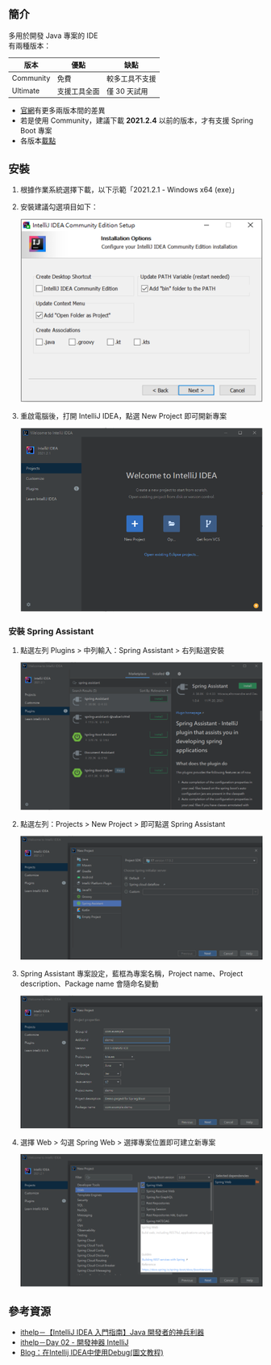 ## 簡介
多用於開發 Java 專案的 IDE  
有兩種版本：  

版本|優點|缺點
----|----|----
Community|免費|較多工具不支援
Ultimate|支援工具全面|僅 30 天試用

* [官網](https://www.jetbrains.com/idea/)有更多兩版本間的差異  
* 若是使用 Community，建議下載 **2021.2.4** 以前的版本，才有支援 Spring Boot 專案
* 各版本[載點](https://www.jetbrains.com/idea/download/other.html)

## 安裝
1. 根據作業系統選擇下載，以下示範「2021.2.1 - Windows x64 (exe)」
2. 安裝建議勾選項目如下：  
   
    ![](https://github.com/yuning-lin/EnvironmentSetup/blob/main/SetUpPic/intellij_installation_options.PNG)
   
3. 重啟電腦後，打開 IntelliJ IDEA，點選 New Project 即可開新專案
   
    ![](https://github.com/yuning-lin/EnvironmentSetup/blob/main/SetUpPic/intellij_welcome_page.PNG)
   
### 安裝 Spring Assistant
1. 點選左列 Plugins > 中列輸入：Spring Assistant > 右列點選安裝
   
    ![](https://github.com/yuning-lin/EnvironmentSetup/blob/main/SetUpPic/intellij_spring_assistant.PNG)
   
2. 點選左列：Projects > New Project > 即可點選 Spring Assistant
   
    ![](https://github.com/yuning-lin/EnvironmentSetup/blob/main/SetUpPic/intellij_new_spring_assistant.PNG)
   
3. Spring Assistant 專案設定，藍框為專案名稱，Project name、Project description、Package name 會隨命名變動
   
    ![](https://github.com/yuning-lin/EnvironmentSetup/blob/main/SetUpPic/intellij_new_spring_assistant_setting.PNG)
   
4. 選擇 Web > 勾選 Spring Web > 選擇專案位置即可建立新專案
   
    ![](https://github.com/yuning-lin/EnvironmentSetup/blob/main/SetUpPic/intellij_new_spring_assistant_web.PNG)

## 參考資源
* [ithelp－【IntelliJ IDEA 入門指南】Java 開發者的神兵利器](https://ithelp.ithome.com.tw/articles/10255147)
* [ithelp－Day 02 - 開發神器 IntelliJ](https://ithelp.ithome.com.tw/articles/10293142)
* [Blog：在Intellij IDEA中使用Debug(圖文教程)](https://www.itread01.com/article/1504657417.html)
